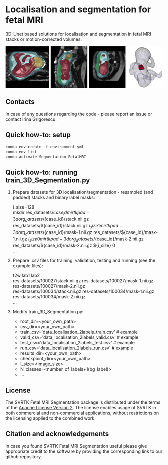 # Localisation and segmentation for fetal MRI 

3D-Unet based solutions for localisation and segmentation in fetal MRI stacks or motion-corrected volumes. 

![GitHub Logo](whole-body-btfe-example.png)

## Contacts

In case of any questions regarding the code - please report an issue or contact Irina Grigorescu. 


## Quick how-to: setup

	conda env create -f environment.yml
	conda env list
	conda activate Segmentation_FetalMRI


## Quick how-to: running train_3D_Segmentation.py

1. Prepare datasets for 3D localisation/segmentation - resampled (and padded) stacks and binary label masks:

	i_size=128   
	mkdir res_datasets/${case_id}   
	mirtk pad-3d org_datasets/${case_id}/stack.nii.gz res_datasets/${case_id}/stack.nii.gz ${i_size} 1   
	mirtk pad-3d org_datasets/${case_id}/mask-1.nii.gz res_datasets/${case_id}/mask-1.nii.gz ${i_size} 0   
	mirtk pad-3d org_datasets/${case_id}/mask-2.nii.gz res_datasets/${case_id}/mask-2.nii.gz ${i_size} 0   
	...

2. Prepare .csv files for training, validation, testing and running (see the example files):

    t2w                                       lab1                                       lab2   
    res-datasets/100027/stack.nii.gz    res-datasets/100027/mask-1.nii.gz    res-datasets/100027/mask-2.nii.gz   
    res-datasets/100034/stack.nii.gz    res-datasets/100034/mask-1.nii.gz    res-datasets/100034/mask-2.nii.gz   
    ...   

3. Modify train_3D_Segmentation.py:

    - root_dir=<your_own_path>
    - csv_dir=<your_own_path>
    - train_csv='data_localisation_2labels_train.csv'  # example
    - valid_csv='data_localisation_2labels_valid.csv'  # example
    - test_csv='data_localisation_2labels_test.csv'    # example
    -  run_csv='data_localisation_2labels_run.csv'    # example
    - results_dir=<your_own_path>
    - checkpoint_dir=<your_own_path>
    - I_size=<image_size>
    - N_classes=<number_of_labels+1(bg_label)>
    - ...


## License

The SVRTK Fetal MRI Segmentation package is distributed under the terms of the
[Apache License Version 2](http://www.apache.org/licenses/LICENSE-2.0). The license enables usage of SVRTK in both commercial and non-commercial applications, without restrictions on the licensing applied to the combined work.


## Citation and acknowledgements

In case you found SVRTK Fetal MRI Segmentation useful please give appropriate credit to the software by providing the corresponding link to our github repository.

